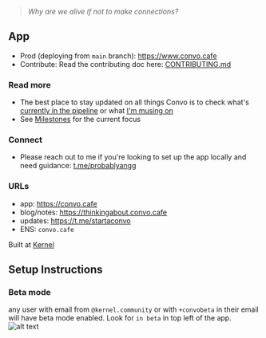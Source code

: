 
> _Why are we alive if not to make connections?_

## App
- Prod (deploying from `main` branch): https://www.convo.cafe
- Contribute: Read the contributing doc here: [CONTRIBUTING.md](CONTRIBUTING.md)

### Read more

- The best place to stay updated on all things Convo is to check what's [currently in the pipeline](https://github.com/kernel-community/convo-app/discussions/categories/dev-notes) or what [I'm musing on](https://thinkingabout.convo.cafe)
- See [Milestones](https://github.com/kernel-community/convo-app/milestones) for the current focus

### Connect

- Please reach out to me if you're looking to set up the app locally and need guidance: [t.me/probablyangg](https://t.me/probablyangg)

### URLs

- app: https://convo.cafe
- blog/notes: https://thinkingabout.convo.cafe
- updates: https://t.me/startaconvo
- ENS: `convo.cafe`

Built at [Kernel](https://kernel.community/)

## Setup Instructions

### Beta mode
any user with email from `@kernel.community` or with `+convobeta` in their email will have beta mode enabled. Look for `in beta` in top left of the app.
![alt text](image.png)